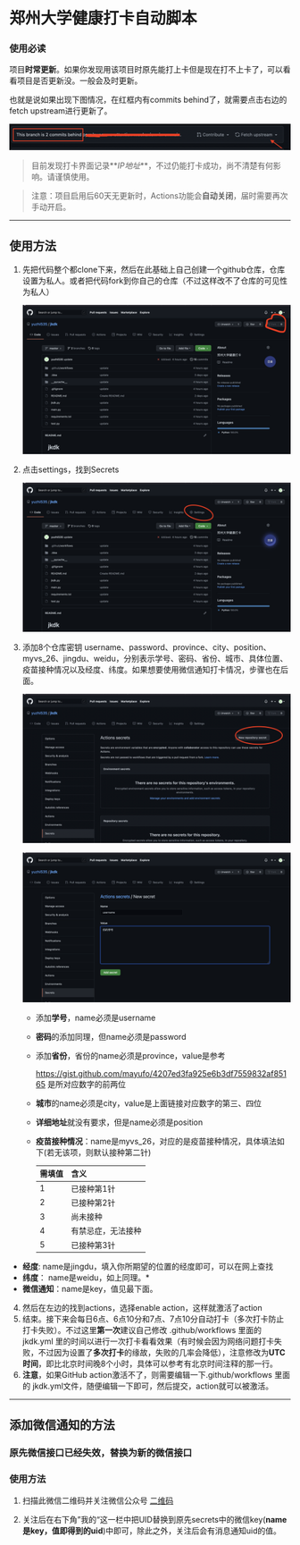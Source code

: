 # 郑州大学健康打卡自动脚本

### 使用必读

项目**时常更新**。如果你发现用该项目时原先能打上卡但是现在打不上卡了，可以看看项目是否更新没。一般会及时更新。

也就是说如果出现下图情况，在红框内有commits behind了，就需要点击右边的fetch upstream进行更新了。

![update](images/update.png)


> 目前发现打卡界面记录**_IP地址_**，不过仍能打卡成功，尚不清楚有何影响。请谨慎使用。

> 注意：项目启用后60天无更新时，Actions功能会**自动关闭**，届时需要再次手动开启。

---

## 使用方法

1. 先把代码整个都clone下来，然后在此基础上自己创建一个github仓库，仓库设置为私人。或者把代码fork到你自己的仓库（不过这样改不了仓库的可见性为私人）

    ![fork截图](./images/fork.png)

2. 点击settings，找到Secrets

    ![settings](./images/settings.png)

3. 添加8个仓库密钥 username、password、province、city、position、myvs_26、jingdu、weidu，分别表示学号、密码、省份、城市、具体位置、疫苗接种情况以及经度、纬度。如果想要使用微信通知打卡情况，步骤也在后面。

   

    ![添加仓库密钥](./images/secret.png)

   

    ![添加学号](./images/username.png)

   - 添加**学号**，name必须是username
   - **密码**的添加同理，但name必须是password
   - 添加**省份**，省份的name必须是province，value是参考

     https://gist.github.com/mayufo/4207ed3fa925e6b3df7559832af85165
     是所对应数字的前两位

   - **城市**的name必须是city，value是上面链接对应数字的第三、四位
   - **详细地址**就没有要求，但是name必须是position
   - **疫苗接种情况**：name是myvs_26，对应的是疫苗接种情况，具体填法如下(若无该项，则默认接种第二针)

        |  需填值 |含义              |
        |  ----  | ----            |
        |   1    | 已接种第1针       |
        |   2    | 已接种第2针       |
        |   3    | 尚未接种         |
        |   4    | 有禁忌症，无法接种 |
        |   5    | 已接种第3针      |
  - **经度**: name是jingdu，填入你所期望的位置的经度即可，可以在网上查找
  - **纬度**： name是weidu，如上同理。*
  - **微信通知**：name是key，值见最下面。

4. 然后在左边的找到actions，选择enable action，这样就激活了action
5. 结束。接下来会每日6点、6点10分和7点、7点10分自动打卡（多次打卡防止打卡失败）。不过这里**第一次**建议自己修改 .github/workflows 里面的 jkdk.yml 里的时间以进行一次打卡看看效果（有时候会因为网络问题打卡失败，不过因为设置了**多次打卡**的缘故，失败的几率会降低），注意修改为**UTC时间**，即比北京时间晚8个小时，具体可以参考有北京时间注释的那一行。
6. __**注意**__，如果GitHub action激活不了，则需要编辑一下.github/workflows 里面的 jkdk.yml文件，随便编辑一下即可，然后提交，action就可以被激活。

---

## 添加微信通知的方法

### 原先微信接口已经失效，替换为新的微信接口

### 使用方法

1. 扫描此微信二维码并关注微信公众号
[二维码](http://wxpusher.zjiecode.com/api/qrcode/hNHQXsGvGguORhwBHItWlaqUYvs79Ii59RpFN5YmuDIBOiO8YLQlqHd051TBfmeO.jpg)

2. 关注后在右下角”我的“这一栏中把UID替换到原先secrets中的微信key(**name是key，值即得到的uid**)中即可，除此之外，关注后会有消息通知uid的值。
